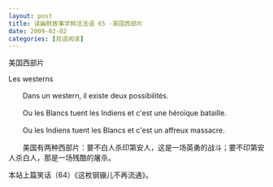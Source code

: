 ```yaml
---
layout: post
title: 读幽默故事学鲜活法语 65 -美国西部片
date: 2009-02-02
categories: [双语阅读]  
---
```


美国西部片

Les westerns

　　Dans un western, il existe deux possibilités.

　　Ou les Blancs tuent les Indiens et c'est une héroïque bataille.

　　Ou les Indiens tuent les Blancs et c'est un affreux massacre.



　　美国有两种西部片：要不白人杀印第安人，这是一场英勇的战斗；要不印第安人杀白人，那是一场残酷的屠杀。



本站上篇笑话（64）《这枚钢镚儿不再流通》。
